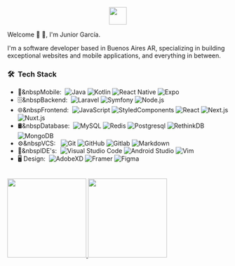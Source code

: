 <p align="center">
  <img width="40em" height="40em" src="https://portfoliov2-ruby.vercel.app/logo.svg">
</p

<h2> Welcome 👋 🙋, I'm Junior García.</h2>

I'm a software developer based in Buenos Aires AR, specializing in building exceptional websites and mobile applications, and everything in between.

<h3> 🛠 &nbsp;Tech Stack</h3>

- 📱&nbspMobile:&nbsp;
  ![Java](https://img.shields.io/badge/-Java-0A1A2F?style=flat&logo=Java&logoColor=FFF)
  ![Kotlin](https://img.shields.io/badge/-Kotlin-0A1A2F?style=flat&logo=Kotlin)
  ![React Native](https://img.shields.io/badge/-React%20Native-0A1A2F?style=flat&logo=React&logoColor=00d8fd)
  ![Expo](https://img.shields.io/badge/-Expo-0A1A2F?style=flat&logo=Expo&logoColor=FFF)
- 🗄&nbspBackend:&nbsp;
  ![Laravel](https://img.shields.io/badge/-Laravel-0A1A2F?style=flat&logo=laravel)
  ![Symfony](https://img.shields.io/badge/-Symfony-0A1A2F?style=flat&logo=symfony)
  ![Node.js](https://img.shields.io/badge/-Node.js-0A1A2F?style=flat&logo=node.js)
- 🌐&nbspFrontend:&nbsp;
  ![JavaScript](https://img.shields.io/badge/-JavaScript-0A1A2F?style=flat&logo=javascript)
  ![StyledComponents](https://img.shields.io/badge/-StyledComponents-0A1A2F?style=flat&logo=styled-components&logoColor=fff)
  ![React](https://img.shields.io/badge/-React-0A1A2F?style=flat&logo=react)
  ![Next.js](https://img.shields.io/badge/-Next.js-0A1A2F?style=flat&logo=next.js)
  ![Nuxt.js](https://img.shields.io/badge/-Nuxt.js-0A1A2F?style=flat&logo=nuxt.js)
- 🛢&nbspDatabase:&nbsp;
  ![MySQL](https://img.shields.io/badge/-MySQL-0A1A2F?style=flat&logo=mysql&logoColor=00d8fd)
  ![Redis](https://img.shields.io/badge/-Redis-0A1A2F?style=flat&logo=redis)
  ![Postgresql](https://img.shields.io/badge/-Postgresql-0A1A2F?style=flat&logo=postgresql)
  ![RethinkDB](https://img.shields.io/badge/-RethinkDB-0A1A2F?style=flat&logo=rethinkdb)
  ![MongoDB](https://img.shields.io/badge/-MongoDB-0A1A2F?style=flat&logo=mongodb)
- ⚙️&nbspVCS: &nbsp;
  ![Git](https://img.shields.io/badge/-Git-0A1A2F?style=flat&logo=git)
  ![GitHub](https://img.shields.io/badge/-GitHub-0A1A2F?style=flat&logo=github)
  ![Gitlab](https://img.shields.io/badge/-Gitlab-0A1A2F?style=flat&logo=gitlab)
  ![Markdown](https://img.shields.io/badge/-Markdown-0A1A2F?style=flat&logo=markdown)
- 🔧&nbspIDE's:&nbsp;
  ![Visual Studio Code](https://img.shields.io/badge/-Visual%20Studio%20Code-0A1A2F?style=flat&logo=visual-studio-code&logoColor=007ACC)
  ![Android Studio](https://img.shields.io/badge/-Android%20Studio%20Code-0A1A2F?style=flat&logo=android-studio)
  ![Vim](https://img.shields.io/badge/-Vim-0A1A2F?style=flat&logo=vim&logoColor=007ACC)
- 🖥 Design:&nbsp;
  ![AdobeXD](https://img.shields.io/badge/-AdobeXD-0A1A2F?style=flat&logo=adobe-xd)
  ![Framer](https://img.shields.io/badge/-Framer-0A1A2F?style=flat&logo=framer)
  ![Figma](https://img.shields.io/badge/-Figma-0A1A2F?style=flat&logo=figma)

<br/>

<a href="https://github.com/jrgarciadev">
    <img height="180em" src="https://github-readme-stats.vercel.app/api?username=jrgarciadev&show_icons=true&card_width=400&hide_border=true&title_color=f4f4f4&icon_color=00d8fd&bg_color=0A1A2F&text_color=a3a8c3&hide=contribs" />
    <img height="180em" src="https://github-readme-stats.vercel.app/api/top-langs/?username=jrgarciadev&layout=compact&show_icons=true&hide_border=true&title_color=f4f4f4&icon_color=00d8fd&bg_color=0A1A2F&text_color=a3a8c3" />
</a>


